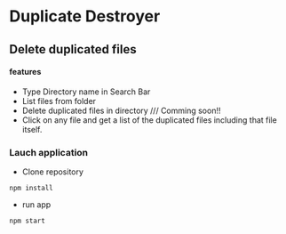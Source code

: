 # Duplicate Destroyer

## Delete duplicated files

#### features

- Type Directory name in Search Bar
- List files from folder
- Delete duplicated files in directory /// Comming soon!!
- Click on any file and get a list of the duplicated files including that file itself.

### Lauch application

- Clone repository

```
npm install
```

- run app

```
npm start
```
